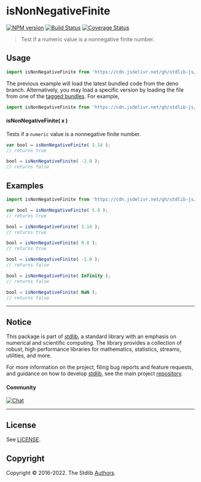<!--

@license Apache-2.0

Copyright (c) 2022 The Stdlib Authors.

Licensed under the Apache License, Version 2.0 (the "License");
you may not use this file except in compliance with the License.
You may obtain a copy of the License at

   http://www.apache.org/licenses/LICENSE-2.0

Unless required by applicable law or agreed to in writing, software
distributed under the License is distributed on an "AS IS" BASIS,
WITHOUT WARRANTIES OR CONDITIONS OF ANY KIND, either express or implied.
See the License for the specific language governing permissions and
limitations under the License.

-->

# isNonNegativeFinite

[![NPM version][npm-image]][npm-url] [![Build Status][test-image]][test-url] [![Coverage Status][coverage-image]][coverage-url] <!-- [![dependencies][dependencies-image]][dependencies-url] -->

> Test if a numeric value is a nonnegative finite number.



<section class="usage">

## Usage

```javascript
import isNonNegativeFinite from 'https://cdn.jsdelivr.net/gh/stdlib-js/math-base-assert-is-nonnegative-finite@deno/mod.js';
```
The previous example will load the latest bundled code from the deno branch. Alternatively, you may load a specific version by loading the file from one of the [tagged bundles](https://github.com/stdlib-js/math-base-assert-is-nonnegative-finite/tags). For example,

```javascript
import isNonNegativeFinite from 'https://cdn.jsdelivr.net/gh/stdlib-js/math-base-assert-is-nonnegative-finite@v0.0.1-deno/mod.js';
```

#### isNonNegativeFinite( x )

Tests if a `numeric` value is a nonnegative finite number.

```javascript
var bool = isNonNegativeFinite( 3.14 );
// returns true

bool = isNonNegativeFinite( -2.0 );
// returns false
```

</section>

<!-- /.usage -->

<section class="notes">

</section>

<!-- /.notes -->

<section class="examples">

## Examples

<!-- eslint no-undef: "error" -->

```javascript
import isNonNegativeFinite from 'https://cdn.jsdelivr.net/gh/stdlib-js/math-base-assert-is-nonnegative-finite@deno/mod.js';

var bool = isNonNegativeFinite( 5.0 );
// returns true

bool = isNonNegativeFinite( 3.14 );
// returns true

bool = isNonNegativeFinite( 0.0 );
// returns true

bool = isNonNegativeFinite( -2.0 );
// returns false

bool = isNonNegativeFinite( Infinity );
// returns false

bool = isNonNegativeFinite( NaN );
// returns false
```

</section>

<!-- /.examples -->

<!-- Section for related `stdlib` packages. Do not manually edit this section, as it is automatically populated. -->

<section class="related">

</section>

<!-- /.related -->

<!-- Section for all links. Make sure to keep an empty line after the `section` element and another before the `/section` close. -->


<section class="main-repo" >

* * *

## Notice

This package is part of [stdlib][stdlib], a standard library with an emphasis on numerical and scientific computing. The library provides a collection of robust, high performance libraries for mathematics, statistics, streams, utilities, and more.

For more information on the project, filing bug reports and feature requests, and guidance on how to develop [stdlib][stdlib], see the main project [repository][stdlib].

#### Community

[![Chat][chat-image]][chat-url]

---

## License

See [LICENSE][stdlib-license].


## Copyright

Copyright &copy; 2016-2022. The Stdlib [Authors][stdlib-authors].

</section>

<!-- /.stdlib -->

<!-- Section for all links. Make sure to keep an empty line after the `section` element and another before the `/section` close. -->

<section class="links">

[npm-image]: http://img.shields.io/npm/v/@stdlib/math-base-assert-is-nonnegative-finite.svg
[npm-url]: https://npmjs.org/package/@stdlib/math-base-assert-is-nonnegative-finite

[test-image]: https://github.com/stdlib-js/math-base-assert-is-nonnegative-finite/actions/workflows/test.yml/badge.svg?branch=v0.0.1
[test-url]: https://github.com/stdlib-js/math-base-assert-is-nonnegative-finite/actions/workflows/test.yml?query=branch:v0.0.1

[coverage-image]: https://img.shields.io/codecov/c/github/stdlib-js/math-base-assert-is-nonnegative-finite/main.svg
[coverage-url]: https://codecov.io/github/stdlib-js/math-base-assert-is-nonnegative-finite?branch=main

<!--

[dependencies-image]: https://img.shields.io/david/stdlib-js/math-base-assert-is-nonnegative-finite.svg
[dependencies-url]: https://david-dm.org/stdlib-js/math-base-assert-is-nonnegative-finite/main

-->

[chat-image]: https://img.shields.io/gitter/room/stdlib-js/stdlib.svg
[chat-url]: https://gitter.im/stdlib-js/stdlib/

[stdlib]: https://github.com/stdlib-js/stdlib

[stdlib-authors]: https://github.com/stdlib-js/stdlib/graphs/contributors

[umd]: https://github.com/umdjs/umd
[es-module]: https://developer.mozilla.org/en-US/docs/Web/JavaScript/Guide/Modules

[deno-url]: https://github.com/stdlib-js/math-base-assert-is-nonnegative-finite/tree/deno
[umd-url]: https://github.com/stdlib-js/math-base-assert-is-nonnegative-finite/tree/umd
[esm-url]: https://github.com/stdlib-js/math-base-assert-is-nonnegative-finite/tree/esm
[branches-url]: https://github.com/stdlib-js/math-base-assert-is-nonnegative-finite/blob/main/branches.md

[stdlib-license]: https://raw.githubusercontent.com/stdlib-js/math-base-assert-is-nonnegative-finite/main/LICENSE

<!-- <related-links> -->

<!-- </related-links> -->

</section>

<!-- /.links -->
